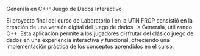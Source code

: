 Generala en C++: Juego de Dados Interactivo

El proyecto final del curso de Laboratorio I en la UTN FRGP consistió en la creación de una versión digital del juego de dados, la Generala, utilizando C++. Esta aplicación permite a los jugadores disfrutar del clásico juego de dados en una experiencia interactiva y funcional, ofreciendo una implementación práctica de los conceptos aprendidos en el curso.
